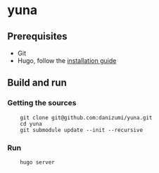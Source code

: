 # yuna

## Prerequisites

- Git
- Hugo, follow the [installation guide](https://gohugo.io/installation/)

## Build and run

### Getting the sources
```
    git clone git@github.com:danizumi/yuna.git
    cd yuna
    git submodule update --init --recursive
```

### Run
```
    hugo server 
```